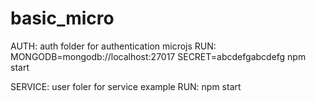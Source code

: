 # basic_micro

AUTH: auth folder for authentication microjs RUN: MONGODB=mongodb://localhost:27017 SECRET=abcdefgabcdefg npm start

SERVICE: user foler for service example RUN: npm start
